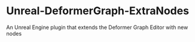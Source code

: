 # Unreal-DeformerGraph-ExtraNodes
An Unreal Engine plugin that extends the Deformer Graph Editor with new nodes
